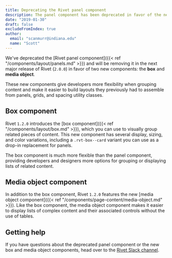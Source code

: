 ```yaml
---
title: Deprecating the Rivet panel component
description: The panel component has been deprecated in favor of the new box and media object components.
date: "2019-01-30"
draft: false
excludeFromIndex: true
author:
  email: "scanmurr@indiana.edu"
  name: "Scott"
---
```

We've deprecated the [Rivet panel component]({{< ref "/components/layout/panels.md" >}}) and will be removing it in the next major release of Rivet (`2.0.0`) in favor of two new components: the **box** and **media object**.

These new components give developers more flexibility when grouping content and make it easier to build layouts they previously had to assemble from panels, grids, and spacing utility classes.

## Box component
Rivet `1.2.0` introduces the [box component]({{< ref "/components/layout/box.md" >}}), which you can use to visually group related pieces of content. This new component has several display, sizing, and color variations, including a `.rvt-box--card` variant you can use as a drop-in replacement for panels.

The box component is much more flexible than the panel component, providing developers and designers more options for grouping or displaying lists of related content.

## Media object component
In addition to the box component, Rivet `1.2.0` features the new [media object component]({{< ref "/components/page-content/media-object.md" >}}). Like the box component, the media object component makes it easier to display lists of complex content and their associated controls without the use of tables.

## Getting help
If you have questions about the deprecated panel component or the new box and media object components, head over to the [Rivet Slack channel](https://iuwebcommunity.slack.com/messages/rivet).
